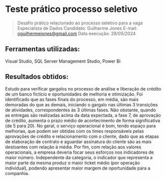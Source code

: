 # Teste prático processo seletivo
> Desafio prático relacionado ao processo seletivo para a vaga Especialista de Dados
> Candidato: Guilherme Jones
> E-mail: oguilhermejones@gmail.com
> Data execução: 28/05/2024

## Ferramentas utilizadas:
Visual Studio, SQL Server Management Studio, Power Bi

## Resultados obtidos:
Estudo para verificar gargalos no processo de análise e liberação de crédito de um banco fictício e oportunidades de melhoria e otimização. Foi identificado que as fases finais do processo, em média, são mais demoradas do que as demais, iniciando o gargalo nas últimas 3 transições de atividades, correspondentes às 3 últimas fases.
Não obstante, quando as entregas são realizadas acima da data expectada, a fase 7, de aprovação de crédito, aumenta o prazo médio de acontecimento de forma significativa (de 5 para 20).
No geral, o serviço operacional é bom, tendo espaço para melhorias, que podem ser obtidas com os times responsáveis pelas aprovações de crédito e relacionamento com o cliente, dado que as etapas de elaboração de contrato e aguardar assinatura do cliente são as mais destoantes com relação à média.
Por fim, com relação aos valores operacionais, a empresa deveria focar seus esforços nos indicadores de maior número. Independente da categoria, o indicador que representa a maior parte da mesma produz o maior ticket médio (por operação individual), podendo apresentar maior margem de oportunidade para a companhia.
